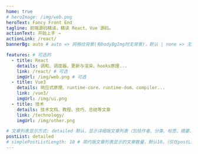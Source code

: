 ```yaml
---
home: true
# heroImage: /img/web.png
heroText: Fancy Front End
tagline: 前端源码精读，精读 React、Vue 源码。
actionText: 开始上手 →
actionLink: /react/
bannerBg: auto # auto => 网格纹背景(有bodyBgImg时无背景)，默认 | none => 无 | '大图地址' | background: 自定义背景样式       提示：如发现文本颜色不适应你的背景时可以到palette.styl修改$bannerTextColor变量

features: # 可选的
  - title: React
    details: 调和、调度器、更新与渲染、hooks原理...
    link: /react/ # 可选
    imgUrl: /img/web.png # 可选
  - title: Vue3
    details: 响应式原理、runtime-core、runtime-dom、compiler...
    link: /vue3/
    imgUrl: /img/ui.png
  - title: 技术
    details: 技术文档、教程、技巧、总结等文章
    link: /technology/
    imgUrl: /img/other.png

# 文章列表显示方式: detailed 默认，显示详细版文章列表（包括作者、分类、标签、摘要、分页等）| simple => 显示简约版文章列表（仅标题和日期）| none 不显示文章列表
postList: detailed
# simplePostListLength: 10 # 简约版文章列表显示的文章数量，默认10。（仅在postList设置为simple时生效）
---
```


<!-- <ClientOnly>
  <WebInfo/>
</ClientOnly> -->